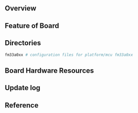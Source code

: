 ## Overview

## Feature of Board

## Directories

```sh
fm33a0xx # configuration files for platform/mcu fm33a0xx
```

## Board Hardware Resources

## Update log

## Reference


